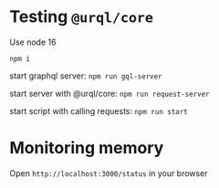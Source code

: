 # Testing `@urql/core`
Use node 16

`npm i`

start graphql server: `npm run gql-server`

start server with @urql/core:  `npm run request-server`

start script with calling requests: `npm run start`

# Monitoring memory
Open `http://localhost:3000/status` in your browser
